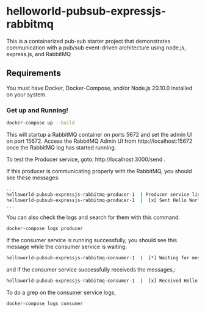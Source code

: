 # helloworld-pubsub-expressjs-rabbitmq
This is a containerized pub-sub starter project that demonstrates communication with a pub/sub event-driven architecture using node.js, express.js, and RabbitMQ

## Requirements
You must have Docker, Docker-Compose, and/or Node.js 20.10.0 installed on your system.

### Get up and Running!

```sh
docker-compose up --build
```

This will startup a RabbitMQ container on ports 5672 and set the admin UI on port 15672.  Access the RabbitMQ Admin UI from http://localhost:15672 once the RabbitMQ log has started running.

To test the Producer service, goto: http://localhost:3000/send .

If this producer is communicating properly with the RabbitMQ, you should see these messages:

```sh
...
helloworld-pubsub-expressjs-rabbitmq-producer-1  | Producer service listening at http://localhost:3000
helloworld-pubsub-expressjs-rabbitmq-producer-1  |  [x[ Sent Hello World
...
```

You can also check the logs and search for them with this command:

```sh
docker-compose logs producer
```

If the consumer service is running successfully, you should see this message while the consumer service is waiting:
```sh
helloworld-pubsub-expressjs-rabbitmq-consumer-1  |  [*] Waiting for messages in Hello. To exit press CTRL+C
```
and if the consumer service successfully receiveds the messages,:
```sh
helloworld-pubsub-expressjs-rabbitmq-consumer-1  |  [x] Received Hello
```

To do a grep on the consumer service logs,
```sh
docker-compose logs consumer
```
